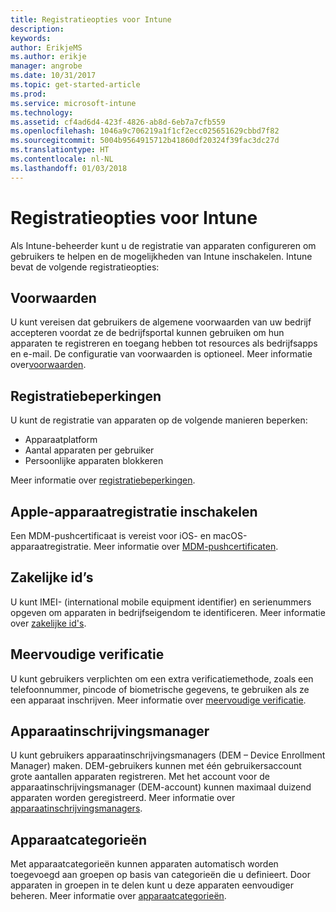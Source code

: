 ```yaml
---
title: Registratieopties voor Intune
description: 
keywords: 
author: ErikjeMS
ms.author: erikje
manager: angrobe
ms.date: 10/31/2017
ms.topic: get-started-article
ms.prod: 
ms.service: microsoft-intune
ms.technology: 
ms.assetid: cf4ad6d4-423f-4826-ab8d-6eb7a7cfb559
ms.openlocfilehash: 1046a9c706219a1f1cf2ecc025651629cbbd7f82
ms.sourcegitcommit: 5004b9564915712b41860df20324f39fac3dc27d
ms.translationtype: HT
ms.contentlocale: nl-NL
ms.lasthandoff: 01/03/2018
---
```

# <a name="enrollment-options-for-intune"></a>Registratieopties voor Intune

Als Intune-beheerder kunt u de registratie van apparaten configureren om gebruikers te helpen en de mogelijkheden van Intune inschakelen.  Intune bevat de volgende registratieopties:

## <a name="terms-and-conditions"></a>Voorwaarden

U kunt vereisen dat gebruikers de algemene voorwaarden van uw bedrijf accepteren voordat ze de bedrijfsportal kunnen gebruiken om hun apparaten te registreren en toegang hebben tot resources als bedrijfsapps en e-mail. De configuratie van voorwaarden is optioneel. Meer informatie over[voorwaarden](terms-and-conditions-create.md).

## <a name="enrollment-restrictions"></a>Registratiebeperkingen

U kunt de registratie van apparaten op de volgende manieren beperken:
- Apparaatplatform
- Aantal apparaten per gebruiker
- Persoonlijke apparaten blokkeren

Meer informatie over [registratiebeperkingen](enrollment-restrictions-set.md).

## <a name="enable-apple-device-enrollment"></a>Apple-apparaatregistratie inschakelen

Een MDM-pushcertificaat is vereist voor iOS- en macOS-apparaatregistratie. Meer informatie over [MDM-pushcertificaten](apple-mdm-push-certificate-get.md).

## <a name="corporate-identifiers"></a>Zakelijke id’s

U kunt IMEI- (international mobile equipment identifier) en serienummers opgeven om apparaten in bedrijfseigendom te identificeren. Meer informatie over [zakelijke id's](corporate-identifiers-add.md).
## <a name="multi-factor-authentication"></a>Meervoudige verificatie

U kunt gebruikers verplichten om een extra verificatiemethode, zoals een telefoonnummer, pincode of biometrische gegevens, te gebruiken als ze een apparaat inschrijven. Meer informatie over [meervoudige verificatie](multi-factor-authentication.md).

## <a name="device-enrollment-manager"></a>Apparaatinschrijvingsmanager
U kunt gebruikers apparaatinschrijvingsmanagers (DEM – Device Enrollment Manager) maken.  DEM-gebruikers kunnen met één gebruikersaccount grote aantallen apparaten registreren. Met het account voor de apparaatinschrijvingsmanager (DEM-account) kunnen maximaal duizend apparaten worden geregistreerd. Meer informatie over [apparaatinschrijvingsmanagers](device-enrollment-manager-enroll.md).

## <a name="device-categories"></a>Apparaatcategorieën

Met apparaatcategorieën kunnen apparaten automatisch worden toegevoegd aan groepen op basis van categorieën die u definieert. Door apparaten in groepen in te delen kunt u deze apparaten eenvoudiger beheren. Meer informatie over [apparaatcategorieën](device-group-mapping.md).
